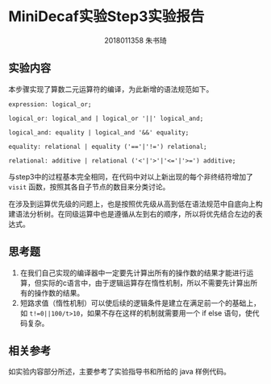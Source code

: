 # MiniDecaf实验Step3实验报告

<div style="text-align: center;">2018011358 朱书琦</div>

## 实验内容

本步骤实现了算数二元运算符的编译，为此新增的语法规范如下。

```
expression: logical_or;

logical_or: logical_and | logical_or '||' logical_and;

logical_and: equality | logical_and '&&' equality;

equality: relational | equality ('=='|'!=') relational;

relational: additive | relational ('<'|'>'|'<='|'>=') additive;
```

与step3中的过程基本完全相同，在代码中对以上新出现的每个非终结符增加了 `visit` 函数，按照其各自子节点的数目来分类讨论。

在涉及到运算优先级的问题上，也是按照优先级从高到低在语法规范中自底向上构建语法分析树。在同级运算中也是遵循从左到右的顺序，所以将优先结合左边的表达式。

## 思考题

1. ​	在我们自己实现的编译器中一定要先计算出所有的操作数的结果才能进行运算，但实际的c语言中，由于逻辑运算存在惰性机制，所以不需要先计算出所有的操作数的结果。
2. 短路求值（惰性机制）可以使后续的逻辑条件是建立在满足前一个的基础上，如 `t!=0||100/t>10`，如果不存在这样的机制就需要用一个 if else 语句，使代码复杂。

## 相关参考

如实验内容部分所述，主要参考了实验指导书和所给的 java 样例代码。